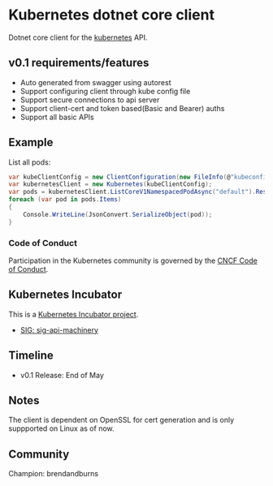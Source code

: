 # Kubernetes dotnet core client 

Dotnet core client for the [kubernetes](http://kubernetes.io/) API.

## v0.1 requirements/features
- Auto generated from swagger using autorest
- Support configuring client through kube config file
- Support secure connections to api server
- Support client-cert and token based(Basic and Bearer) auths
- Support all basic APIs


## Example

List all pods:

```csharp
var kubeClientConfig = new ClientConfiguration(new FileInfo(@"kubeconfig"));
var kubernetesClient = new Kubernetes(kubeClientConfig);
var pods = kubernetesClient.ListCoreV1NamespacedPodAsync("default").Result;
foreach (var pod in pods.Items)
{
	Console.WriteLine(JsonConvert.SerializeObject(pod));
}
```

### Code of Conduct

Participation in the Kubernetes community is governed by the [CNCF Code of Conduct](https://github.com/cncf/foundation/blob/master/code-of-conduct.md).

## Kubernetes Incubator

This is a [Kubernetes Incubator project](https://github.com/kubernetes/community/blob/master/incubator.md). 

* [SIG: sig-api-machinery](https://github.com/kubernetes/community/tree/master/sig-api-machinery)

## Timeline

- v0.1 Release: End of May

## Notes

The client is dependent on OpenSSL for cert generation and is only suppported on Linux as of now.

## Community
Champion: brendandburns
